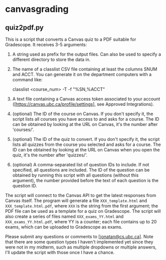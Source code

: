 # canvasgrading

## quiz2pdf.py

This is a script that converts a Canvas quiz to a PDF suitable for
Gradescope. It receives 3-5 arguments:

1. A string used as prefix for the output files. Can also be used to
specify a different directory to store the data in.

2. The name of a classlist CSV file containing at least the columns
SNUM and ACCT. You can generate it on the department computers with a
command like:

    classlist <course_num> -T -f "%SN,%ACCT"

3. A text file containing a Canvas access token associated to your
account ([https://canvas.ubc.ca/profile/settings], see Approved
Integrations).

4. (optional) The ID of the course on Canvas. If you don't specify it,
the script lists all courses you have access to and asks for a
course. The ID can be obtained by looking at the URL on Canvas, it's
the number after 'courses/'.

5. (optional) The ID of the quiz to convert.  If you don't specify it,
the script lists all quizzes from the course you selected and asks for
a course. The ID can be obtained by looking at the URL on Canvas when
you open the quiz, it's the number after 'quizzes/'.

6. (optional) A comma-separated list of question IDs to include. If
not specified, all questions are included. The ID of the question can
be obtained by running this script with all questions (without this
argument), the number provided before the text of each question is the
question ID.

The script will connect to the Canvas API to get the latest responses
from Canvas itself. The program will generate a file
`XXX_template.html` and `XXX_template.html.pdf`, where `XXX` is the
string from the first argument; the PDF file can be used as a template
for a quiz on Gradescope. The script will also create a series of
files named `XXX_exams_YY.html` and `XXX_exams_YY.html.pdf`, where YY
is a counter; each file contains up to 20 exams, which can be uploaded
to Gradescope as exams.

Please submit any questions or comments to [jonatan@cs.ubc.ca]. Note
that there are some question types I haven't implemented yet since
they were not in my midterm, such as multiple dropdowns or multiple
answers, I'll update the script with those once I have a chance.